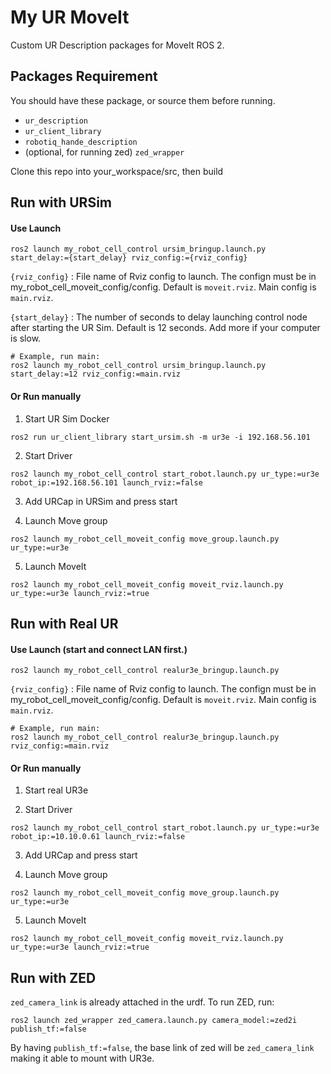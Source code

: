 # My UR MoveIt
Custom UR Description packages for MoveIt ROS 2.

## Packages Requirement
You should have these package, or source them before running.
- `ur_description`
- `ur_client_library`
- `robotiq_hande_description`
- (optional, for running zed) `zed_wrapper` 

Clone this repo into your_workspace/src, then build

## Run with URSim
#### Use Launch
```   
ros2 launch my_robot_cell_control ursim_bringup.launch.py start_delay:={start_delay} rviz_config:={rviz_config}
```
`{rviz_config}` : File name of Rviz config to launch. The confign must be in my_robot_cell_moveit_config/config. Default is `moveit.rviz`. Main config is `main.rviz`.

`{start_delay}` : The number of seconds to delay launching control node after starting the UR Sim. Default is 12 seconds. Add more if your computer is slow.

``` 
# Example, run main:
ros2 launch my_robot_cell_control ursim_bringup.launch.py start_delay:=12 rviz_config:=main.rviz
```
#### Or Run manually
1. Start UR Sim Docker
```   
ros2 run ur_client_library start_ursim.sh -m ur3e -i 192.168.56.101
```
2. Start Driver
```
ros2 launch my_robot_cell_control start_robot.launch.py ur_type:=ur3e robot_ip:=192.168.56.101 launch_rviz:=false
```
3. Add URCap in URSim and press start

4. Launch Move group
```
ros2 launch my_robot_cell_moveit_config move_group.launch.py ur_type:=ur3e
```
5. Launch MoveIt
```
ros2 launch my_robot_cell_moveit_config moveit_rviz.launch.py ur_type:=ur3e launch_rviz:=true
```

## Run with Real UR

#### Use Launch (start and connect LAN first.)
```   
ros2 launch my_robot_cell_control realur3e_bringup.launch.py
```

`{rviz_config}` : File name of Rviz config to launch. The confign must be in my_robot_cell_moveit_config/config. Default is `moveit.rviz`. Main config is `main.rviz`.

``` 
# Example, run main:
ros2 launch my_robot_cell_control realur3e_bringup.launch.py rviz_config:=main.rviz
```
#### Or Run manually

1. Start real UR3e

2. Start Driver
```
ros2 launch my_robot_cell_control start_robot.launch.py ur_type:=ur3e robot_ip:=10.10.0.61 launch_rviz:=false
```
3. Add URCap and press start

4. Launch Move group
```
ros2 launch my_robot_cell_moveit_config move_group.launch.py ur_type:=ur3e
```
5. Launch MoveIt
```
ros2 launch my_robot_cell_moveit_config moveit_rviz.launch.py ur_type:=ur3e launch_rviz:=true
```

## Run with ZED
`zed_camera_link` is already attached in the urdf. To run ZED, run:
```
ros2 launch zed_wrapper zed_camera.launch.py camera_model:=zed2i publish_tf:=false
```
By having `publish_tf:=false`, the base link of zed will be `zed_camera_link` making it able to mount with UR3e.

